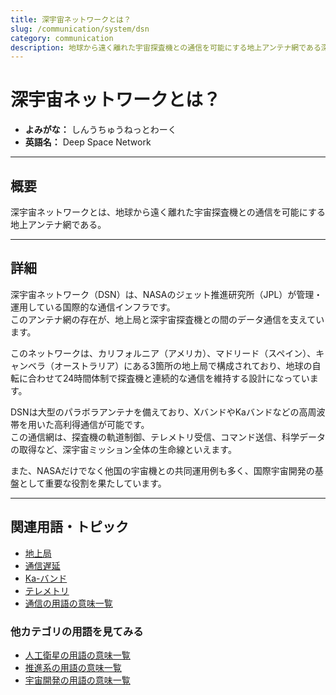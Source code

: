 ```yaml
---
title: 深宇宙ネットワークとは？
slug: /communication/system/dsn
category: communication
description: 地球から遠く離れた宇宙探査機との通信を可能にする地上アンテナ網である深宇宙ネットワークの意味・定義・内容について解説します。  
---
```


# 深宇宙ネットワークとは？

- **よみがな：** しんうちゅうねっとわーく  
- **英語名：** Deep Space Network  

---

## 概要

深宇宙ネットワークとは、地球から遠く離れた宇宙探査機との通信を可能にする地上アンテナ網である。  

---

## 詳細

深宇宙ネットワーク（DSN）は、NASAのジェット推進研究所（JPL）が管理・運用している国際的な通信インフラです。  
このアンテナ網の存在が、地上局と深宇宙探査機との間のデータ通信を支えています。  

このネットワークは、カリフォルニア（アメリカ）、マドリード（スペイン）、キャンベラ（オーストラリア）にある3箇所の地上局で構成されており、地球の自転に合わせて24時間体制で探査機と連続的な通信を維持する設計になっています。  

DSNは大型のパラボラアンテナを備えており、XバンドやKaバンドなどの高周波帯を用いた高利得通信が可能です。  
この通信網は、探査機の軌道制御、テレメトリ受信、コマンド送信、科学データの取得など、深宇宙ミッション全体の生命線といえます。  

また、NASAだけでなく他国の宇宙機との共同運用例も多く、国際宇宙開発の基盤として重要な役割を果たしています。  

---

## 関連用語・トピック

- [地上局](/docs/communication/system/ground-station)
- [通信遅延](/docs/communication/technology/communication-delay)
- [Ka-バンド](/docs/communication/technology/ka-band)
- [テレメトリ](/docs/communication/system/telemetry)
- [通信の用語の意味一覧](/docs/category/communication)

### 他カテゴリの用語を見てみる
- [人工衛星の用語の意味一覧](/docs/category/satellite)
- [推進系の用語の意味一覧](/docs/category/propulsion)
- [宇宙開発の用語の意味一覧](/docs/category/glossary)
